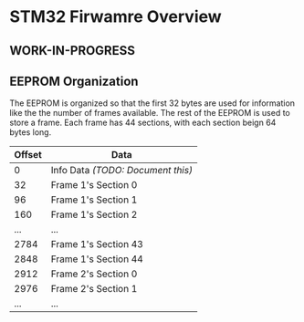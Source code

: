 # STM32 Firwamre Overview

## WORK-IN-PROGRESS


## EEPROM Organization

The EEPROM is organized so that the first 32 bytes are used for information like the the number of frames available. The rest of the EEPROM is used to store a frame. Each frame has 44 sections, with each section beign 64 bytes long. 

|Offset|Data|
|---|---|
|0|Info Data *(TODO: Document this)*|
|32|Frame 1's Section 0|
|96|Frame 1's Section 1|
|160|Frame 1's Section 2|
|...|...|
|2784|Frame 1's Section 43|
|2848|Frame 1's Section 44|
|2912|Frame 2's Section 0|
|2976|Frame 2's Section 1|
|...|...|
